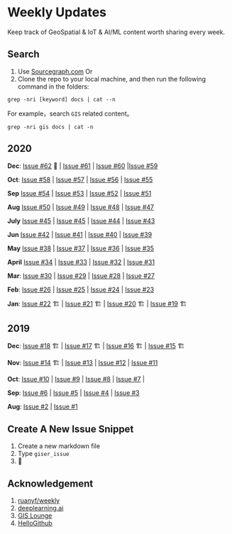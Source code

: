 # Weekly Updates

Keep track of GeoSpatial & IoT & AI/ML content worth sharing every week.

## Search

1. Use [Sourcegraph.com](https://sourcegraph.com/github.com/lkcozy/weekly)
   Or
2. Clone the repo to your local machine, and then run the following command in the folders:

```shell
grep -nri [keyword] docs | cat --n
```

For example，search `GIS` related content。

```shell
grep -nri gis docs | cat -n
```

## 2020

**Dec**: [Issue #62](docs/issue-62.md) :rocket: | [Issue #61](docs/issue-61.md) | [Issue #60](docs/issue-60.md) |[Issue #59](docs/issue-59.md)

**Oct**: [Issue #58](docs/issue-58.md) | [Issue #57](docs/issue-57.md) | [Issue #56](docs/issue-56.md) | [Issue #55](docs/issue-55.md)

**Sep** [Issue #54](docs/issue-54.md) | [Issue #53](docs/issue-53.md) | [Issue #52](docs/issue-52.md) | [Issue #51](docs/issue-51.md)

**Aug** [Issue #50](docs/issue-50.md) | [Issue #49](docs/issue-49.md) | [Issue #48](docs/issue-48.md) | [Issue #47](docs/issue-47.md)

**July** [Issue #45](docs/issue-46.md) | [Issue #45](docs/issue-45.md) | [Issue #44](docs/issue-44.md) | [Issue #43](docs/issue-43.md)

**Jun** [Issue #42](docs/issue-42.md) | [Issue #41](docs/issue-41.md) | [Issue #40](docs/issue-40.md) | [Issue #39](docs/issue-39.md)

**May** [Issue #38](docs/issue-38.md) | [Issue #37](docs/issue-37.md) | [Issue #36](docs/issue-36.md) | [Issue #35](docs/issue-35.md)

**April** [Issue #34](docs/issue-34.md) | [Issue #33](docs/issue-33.md) | [Issue #32](docs/issue-32.md) | [Issue #31](docs/issue-31.md)

**Mar**: [Issue #30](docs/issue-30.md) | [Issue #29](docs/issue-29.md) | [Issue #28](docs/issue-28.md) | [Issue #27](docs/issue-27.md)

**Feb**: [Issue #26](docs/issue-26.md) | [Issue #25](docs/issue-25.md) | [Issue #24](docs/issue-24.md) | [Issue #23](docs/issue-23.md)

**Jan**: [Issue #22](docs/issue-22.md) 🏗 | [Issue #21](docs/issue-21.md) 🏗 | [Issue #20](docs/issue-20.md) 🏗 | [Issue #19](docs/issue-19.md) 🏗

## 2019

**Dec**: [Issue #18](docs/issue-18.md) 🏗 | [Issue #17](docs/issue-17.md) 🏗 | [Issue #16](docs/issue-16.md) 🏗 | [Issue #15](docs/issue-15.md) 🏗

**Nov**: [Issue #14](docs/issue-14.md) 🏗 | [Issue #13](docs/issue-13.md) | [Issue #12](docs/issue-12.md) | [Issue #11](docs/issue-11.md)

**Oct**: [Issue #10](docs/issue-10.md) | [Issue #9](docs/issue-9.md) | [Issue #8](docs/issue-8.md) | [Issue #7](docs/issue-7.md) |

**Sep**: [Issue #6](docs/issue-6.md) | [Issue #5](docs/issue-5.md) | [Issue #4](docs/issue-4.md) | [Issue #3](docs/issue-3.md)

**Aug**: [Issue #2](docs/issue-2.md) | [Issue #1](docs/issue-1.md)

## Create A New Issue Snippet

1. Create a new markdown file
2. Type `giser_issue`
3. 🚀

## Acknowledgement

1. [ruanyf/weekly](https://github.com/ruanyf/weekly)
2. [deeplearning.ai](https://www.deeplearning.ai/)
3. [GIS Lounge](https://www.gislounge.com/)
4. [HelloGithub](https://hellogithub.com/)
